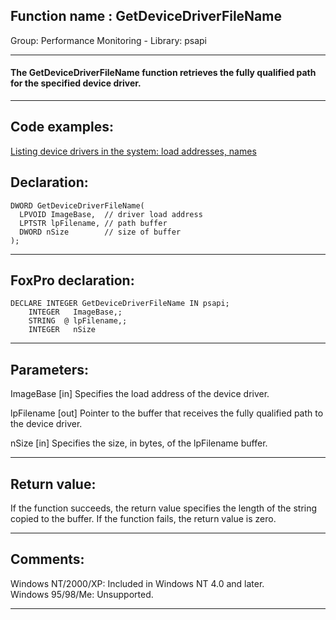 
## Function name : GetDeviceDriverFileName
Group: Performance Monitoring - Library: psapi    
***  


#### The GetDeviceDriverFileName function retrieves the fully qualified path for the specified device driver.
***  


## Code examples:
[Listing device drivers in the system: load addresses, names](../../samples/sample_174.md)  

## Declaration:
```foxpro  
DWORD GetDeviceDriverFileName(
  LPVOID ImageBase,  // driver load address
  LPTSTR lpFilename, // path buffer
  DWORD nSize        // size of buffer
);  
```  
***  


## FoxPro declaration:
```foxpro  
DECLARE INTEGER GetDeviceDriverFileName IN psapi;
	INTEGER   ImageBase,;
	STRING  @ lpFilename,;
	INTEGER   nSize  
```  
***  


## Parameters:
ImageBase 
[in] Specifies the load address of the device driver. 

lpFilename 
[out] Pointer to the buffer that receives the fully qualified path to the device driver. 

nSize 
[in] Specifies the size, in bytes, of the lpFilename buffer.   
***  


## Return value:
If the function succeeds, the return value specifies the length of the string copied to the buffer. If the function fails, the return value is zero.  
***  


## Comments:
Windows NT/2000/XP: Included in Windows NT 4.0 and later.  
Windows 95/98/Me: Unsupported.  
  
***  

